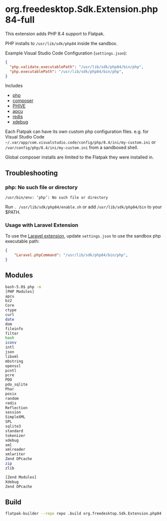 # org.freedesktop.Sdk.Extension.php84-full

This extension adds PHP 8.4 support to Flatpak.

PHP installs to `/usr/lib/sdk/php84` inside the sandbox.

Example Visual Studio Code Configuration (`settings.json`):

```json
{
  "php.validate.executablePath": "/usr/lib/sdk/php84/bin/php",
  "php.executablePath": "/usr/lib/sdk/php84/bin/php",
}
```

Includes

* [php](https://php.net/)
* [composer](https://github.com/composer/composer)
* [PHIVE](https://phar.io/)
* [apcu](https://pecl.php.net/package/APCu)
* [redis](https://pecl.php.net/package/redis)
* [xdebug](https://xdebug.org/)

Each Flatpak can have its own custom php configuration files.
e.g. for Visual Studio Code
`~/.var/app/com.visualstudio.code/config/php/8.4/ini/my-custom.ini` or `/var/config/php/8.4/ini/my-custom.ini` from a sandboxed shell.

Global composer installs are limited to the Flatpak they were installed in.

## Troubleshooting

### php: No such file or directory

`/usr/bin/env: ‘php’: No such file or directory`

Run `. /usr/lib/sdk/php84/enable.sh` or add `/usr/lib/sdk/php84/bin` to your $PATH.

### Usage with Laravel Extension

To use the [Laravel extension](https://marketplace.visualstudio.com/items?itemName=laravel.vscode-laravel), update `settings.json` to use the sandbox php executable path:

```json
{
    "Laravel.phpCommand": "/usr/lib/sdk/php84/bin/php",
}
```

## Modules

```bash
bash-5.0$ php -m
[PHP Modules]
apcu
bz2
Core
ctype
curl
date
dom
fileinfo
filter
hash
iconv
intl
json
libxml
mbstring
openssl
pcntl
pcre
PDO
pdo_sqlite
Phar
posix
random
redis
Reflection
session
SimpleXML
SPL
sqlite3
standard
tokenizer
xdebug
xml
xmlreader
xmlwriter
Zend OPcache
zip
zlib

[Zend Modules]
Xdebug
Zend OPcache
```

## Build

```bash
flatpak-builder --repo repo .build org.freedesktop.Sdk.Extension.php84.json --force-clean
```
